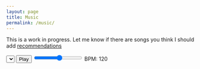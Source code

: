 ```yaml
---
layout: page
title: Music
permalink: /music/
---
```

This is a work in progress. Let me know if there are songs you think I should add [recommendations](https://forms.gle/CNwTc8xPk3tQ4UUS9)


<html lang="en">


<link rel="stylesheet" href="/site/styles.css">


<body>
  <div id="app">
    <div id="controls">
      <select id="song-dropdown"></select>
      <button id="play-button">Play</button>
      <input type="range" min="30" max="200" value="120" id="bpm-slider">
      <label id="bpm-label">BPM: 120</label>
    </div>
    <div id="column-labels"></div>
    <div id="grid"></div>
  </div>
  <script src="/site/script.js"></script>
</body>

</html>

